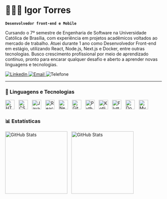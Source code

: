 # 👩🏻‍💻 Igor Torres 

**`Desenvolvedor front-end e Mobile`**

Cursando o 7º semestre de Engenharia de Software na Universidade Católica de Brasília, com experiência em projetos acadêmicos voltados ao mercado de trabalho. Atuei durante 1 ano como Desenvolvedor Front-end em estágio, utilizando React, Node.js, Next.js e Docker, entre outras tecnologias. Busco crescimento profissional por meio de aprendizado contínuo, pronto para encarar qualquer desafio e aberto a aprender novas linguagens e tecnologias. 

<p align="left">
    <a href="https://www.linkedin.com/in/igor-torres-368840340/">
        <img 
            alt="Linkedin" 
            title="Linkedin" 
            src="https://custom-icon-badges.demolab.com/badge/-LinkedIn-blue?style=for-the-badge&logo=Linkedin&logoColor=white"
        />
    </a> 
    <a href="mailto:igortorresrizza@gmail.com">
        <img 
            alt="Email" 
            title="Email" 
            src="https://custom-icon-badges.demolab.com/badge/-Mail-red?style=for-the-badge&logo=mail&logoColor=white"
        />
    </a>
    <img 
        alt="Telefone" 
        title="Telefone" 
        src="https://custom-icon-badges.demolab.com/badge/-(61)9 9933 4508-FCAB2F?style=for-the-badge&logo=phone&logoColor=white"
    />
</p>

---

### 🤖 Linguagens e Tecnologias

<img 
    align="left" 
    alt="HTML"
    title="HTML" 
    width="30px" 
    style="padding-right: 10px;" 
    src="https://cdn.jsdelivr.net/gh/devicons/devicon@latest/icons/html5/html5-original.svg" 
/>
<img 
    align="left" 
    alt="CSS" 
    title="CSS"
    width="30px" 
    style="padding-right: 10px;" 
    src="https://cdn.jsdelivr.net/gh/devicons/devicon@latest/icons/css3/css3-original.svg" 
/>
<img 
    align="left" 
    alt="JavaScript" 
    title="JavaScript"
    width="30px" 
    style="padding-right: 10px;" 
    src="https://cdn.jsdelivr.net/gh/devicons/devicon@latest/icons/javascript/javascript-original.svg" 
/>
<img 
    align="left" 
    alt="React"
    title="React" 
    width="30px" 
    style="padding-right: 10px;" 
    src="https://cdn.jsdelivr.net/gh/devicons/devicon@latest/icons/react/react-original.svg" 
/>
<img 
    align="left" 
    alt="Next.js" 
    title="Next.js"
    width="30px" 
    style="padding-right: 10px;" 
    src="https://cdn.jsdelivr.net/gh/devicons/devicon@latest/icons/nextjs/nextjs-original.svg" 
/>
<img 
    align="left" 
    alt="Git" 
    title="Git"
    width="30px" 
    style="padding-right: 10px;" 
    src="https://cdn.jsdelivr.net/gh/devicons/devicon@latest/icons/git/git-original.svg" 
/>
<img 
    align="left" 
    alt="Python" 
    title="Python"
    width="30px" 
    style="padding-right: 10px;" 
    src="https://cdn.jsdelivr.net/gh/devicons/devicon@latest/icons/python/python-original.svg" 
/>
<img 
    align="left" 
    alt="Kotlin" 
    title="Kotlin"
    width="30px" 
    style="padding-right: 10px;" 
    src="https://cdn.jsdelivr.net/gh/devicons/devicon@latest/icons/kotlin/kotlin-original.svg" 
/>
<img 
    align="left" 
    alt="Flutter" 
    title="Flutter"
    width="30px" 
    style="padding-right: 10px;" 
    src="https://cdn.jsdelivr.net/gh/devicons/devicon@latest/icons/flutter/flutter-original.svg" 
/>
<img 
    align="left" 
    alt="Docker" 
    title="Docker"
    width="30px" 
    style="padding-right: 10px;" 
    src="https://cdn.jsdelivr.net/gh/devicons/devicon@latest/icons/docker/docker-original.svg" 
/>
<img 
    align="left" 
    alt="MySQL" 
    title="MySQL"
    width="30px" 
    style="padding-right: 10px;" 
    src="https://cdn.jsdelivr.net/gh/devicons/devicon@latest/icons/mysql/mysql-original.svg" 
/>

<br/>
<br/>

### 📊 Estatísticas

<p>
  <img 
    align="left" 
    alt="GitHub Stats" 
    height="200" P
    style="padding-right: 10px;" 
    src="https://github-readme-stats.vercel.app/api?username=IgoorToorres&show_icons=true&theme=dracula&include_all_commits=true&locale=pt-br" 
  />

<img 
      align="left" 
      alt="GitHub Stats" 
      height="200" 
      src="https://github-readme-stats.vercel.app/api/top-langs/?username=IgoorToorres&theme=dracula&layout=compact&custom_title=Tecnologias&langs_count=9" 
  />

</p>
